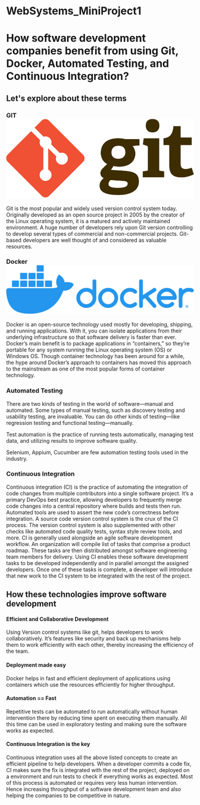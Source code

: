 # WebSystems_MiniProject1

# How software development companies benefit from using Git, Docker, Automated Testing, and Continuous Integration?

## Let's explore about these terms

### GIT ![GIT_Logo](/images/Git_logo.png)
Git is the most popular and widely used version control system today. Originally developed as an open source project in 2005 by the creator of the Linux operating system, it is a matured and actively maintained environment. A huge number of developers rely upon Git version controlling to develop several types of commercial and non-commercial projects. Git-based developers are well thought of and considered as valuable resources.

### Docker ![Docker_Logo](./images/Docker_logo.png)
Docker is an open-source technology used mostly for developing, shipping, and running applications. With it, you can isolate applications from their underlying infrastructure so that software delivery is faster than ever. Docker’s main benefit is to package applications in “containers,” so they’re portable for any system running the Linux operating system (OS) or Windows OS. Though container technology has been around for a while, the hype around Docker’s approach to containers has moved this approach to the mainstream as one of the most popular forms of container technology.

### Automated Testing
There are two kinds of testing in the world of software—manual and automated. Some types of manual testing, such as discovery testing and usability testing, are invaluable. You can do other kinds of testing—like regression testing and functional testing—manually.

Test automation is the practice of running tests automatically, managing test data, and utilizing results to improve software quality.

Selenium, Appium, Cucumber are few automation testing tools used in the industry. 

### Continuous Integration
Continuous integration (CI) is the practice of automating the integration of code changes from multiple contributors into a single software project. It’s a primary DevOps best practice, allowing developers to frequently merge code changes into a central repository where builds and tests then run. Automated tools are used to assert the new code’s correctness before integration.
A source code version control system is the crux of the CI process. The version control system is also supplemented with other checks like automated code quality tests, syntax style review tools, and more.
CI is generally used alongside an agile software development workflow. An organization will compile list of tasks that comprise a product roadmap. These tasks are then distributed amongst software engineering team members for delivery. Using CI enables these software development tasks to be developed independently and in parallel amongst the assigned developers. Once one of these tasks is complete, a developer will introduce that new work to the CI system to be integrated with the rest of the project.

## How these technologies improve software development
#### Efficient and Collaborative Development
Using Version control systems like git, helps developers to work collaboratively. It’s features like security and back up mechanisms help them to work efficiently with each other, thereby increasing the efficiency of the team.

#### Deployment made easy
Docker helps in fast and efficient deployment of applications using containers which use the resources efficiently for higher throughput.

#### Automation == Fast 
Repetitive tests can be automated to run automatically without human intervention there by reducing time spent on executing them manually. All this time can be used in exploratory testing and making sure the software works as expected.

#### Continuous Integration is the key
Continuous integration uses all the above listed concepts to create an efficient pipeline to help developers. When a developer commits a code fix, CI makes sure the fix is integrated with the rest of the project, deployed on a environment and run tests to check if everything works as expected. Most of this process is automated or requires very less human intervention. Hence increasing throughput of a software development team and also helping the companies to be competitive in nature.
